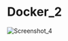 # Docker_2
![Screenshot_4](https://github.com/OlgaMelman/Docker_2/assets/107468964/a218b3a6-f84c-4e67-ac75-e532dcce5e07)
